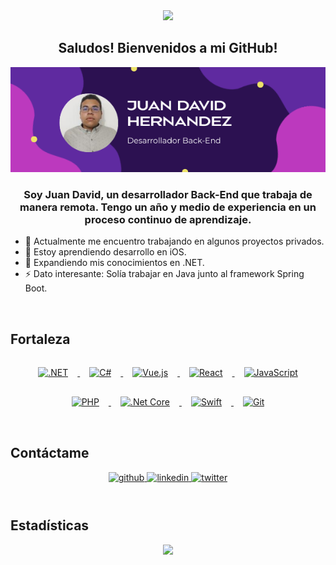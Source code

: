 <div align="center">
  <img src="https://media.giphy.com/media/XHAv3GveJMXMXSumkO/giphy.gif" width="80"/>
  <h2><strong>Saludos! Bienvenidos a mi GitHub!</strong></h2>
</div>

<div align="center">
  <img src="banner-de-prese_65282810.png" alt="Banner" style="max-width: 100%; height: auto;"/>
</div>

### <div align="center">Soy Juan David, un desarrollador Back-End que trabaja de manera remota. Tengo un año y medio de experiencia en un proceso continuo de aprendizaje.</div>

- 🔭 Actualmente me encuentro trabajando en algunos proyectos privados.
- 🌱 Estoy aprendiendo desarrollo en iOS.
- 🌱 Expandiendo mis conocimientos en .NET.
- ⚡ Dato interesante: Solía trabajar en Java junto al framework Spring Boot.

<br/>

## Fortaleza

<div align="center">  
  <a href="https://dotnet.microsoft.com/download/dotnet-framework" target="_blank">
    <img src="https://profilinator.rishav.dev/skills-assets/dot-net-original-wordmark.svg" alt=".NET" height="50" style="margin: 15px" />
  </a>
  <a href="https://docs.microsoft.com/en-us/dotnet/csharp/" target="_blank">
    <img src="https://profilinator.rishav.dev/skills-assets/csharp-original.svg" alt="C#" height="50" style="margin: 15px" />
  </a>
  <a href="https://vuejs.org/" target="_blank">
    <img src="https://profilinator.rishav.dev/skills-assets/vuejs-original-wordmark.svg" alt="Vue.js" height="50" style="margin: 15px" />
  </a>
  <a href="https://reactjs.org/" target="_blank">
    <img src="https://profilinator.rishav.dev/skills-assets/react-original-wordmark.svg" alt="React" height="50" style="margin: 15px" />
  </a>
  <a href="https://www.javascript.com/" target="_blank">
    <img src="https://profilinator.rishav.dev/skills-assets/javascript-original.svg" alt="JavaScript" height="50" style="margin: 15px" />
  </a>
  <a href="https://www.php.net/" target="_blank">
    <img src="https://profilinator.rishav.dev/skills-assets/php-original.svg" alt="PHP" height="50" style="margin: 15px" />
  </a>
  <a href="https://dotnet.microsoft.com/download" target="_blank">
    <img src="https://profilinator.rishav.dev/skills-assets/dotnetcore.png" alt=".Net Core" height="50" style="margin: 15px" />
  </a>
  <a href="https://developer.apple.com/swift/" target="_blank">
    <img src="https://profilinator.rishav.dev/skills-assets/swift-original-wordmark.svg" alt="Swift" height="50" style="margin: 15px" />
  </a>
  <a href="https://github.com/" target="_blank">
    <img src="https://profilinator.rishav.dev/skills-assets/git-scm-icon.svg" alt="Git" height="50" style="margin: 15px" />
  </a>
</div>

<br/>

## Contáctame

<div align="center">
  <a href="https://github.com/JuanHernandez0935" target="_blank">
    <img src="https://img.shields.io/badge/github-%2324292e.svg?&style=for-the-badge&logo=github&logoColor=white" alt="github" style="margin-bottom: 10px;" />
  </a>
  <a href="https://linkedin.com/in/juan-david-hernandez-escaño-55a520296" target="_blank">
    <img src="https://img.shields.io/badge/linkedin-%231E77B5.svg?&style=for-the-badge&logo=linkedin&logoColor=white" alt="linkedin" style="margin-bottom: 10px;" />
  </a>
  <a href="https://twitter.com/@JDHernandez0935" target="_blank">
    <img src="https://img.shields.io/badge/twitter-%2300acee.svg?&style=for-the-badge&logo=twitter&logoColor=white" alt="twitter" style="margin-bottom: 10px;" />
  </a>  
</div>

<br/>

## Estadísticas

<div align="center">
  <img src="https://github-readme-stats.vercel.app/api?username=JuanHernandez0935&show_icons=true&count_private=true&hide_border=true" />
</div>
